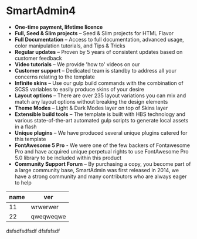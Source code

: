 # SmartAdmin4

* **One-time payment, lifetime licence**
* **Full, Seed & Slim projects** – Seed & Slim projects for HTML Flavor
* **Full Documentation** – Access to full documentation, advanced usage, color manipulation tutorials, and Tips & Tricks
* **Regular updates** – Proven by 5 years of consistent updates based on customer feedback
* **Video tutorials** – We provide 'how to' videos on our
* **Customer support** – Dedicated team is standby to address all your concerns relating to the template
* **Infinite skins** – Use our gulp build commands with the combination of SCSS variables to easily produce skins of your desire
* **Layout options** – There are over 235 layout variations you can mix and match any layout options without breaking the design elements
* **Theme Modes** – Light & Dark Modes layer on top of Skins layer
* **Extensible build tools** – The template is built with HBS technology and various state-of-the-art automated gulp scripts to generate local assets in a flash
* **Unique plugins** – We have produced several unique plugins catered for this template
* **FontAwesome 5 Pro** - We were one of the few backers of Fontawesome Pro and have acquired unique perpetual rights to use FontAwesome Pro 5.0 library to be included within this product
* **Community Support Forum** – By purchasing a copy, you become part of a large community base, SmartAdmin was first released in 2014, we have a strong community and many contributors who are always eager to help


| name | ver |
| --- | --- |
|  11 | wrwerwer |
| 22 | qweqweqwe |

dsfsdfsdfsdf dfsfsfsdf
